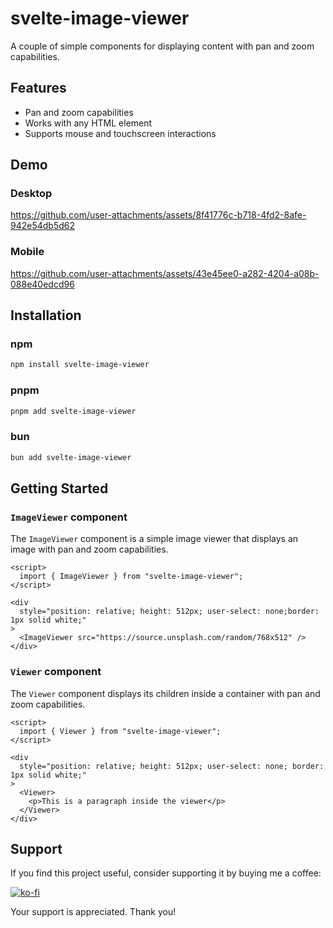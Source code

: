 # svelte-image-viewer

A couple of simple components for displaying content with pan and zoom capabilities.

## Features

- Pan and zoom capabilities
- Works with any HTML element
- Supports mouse and touchscreen interactions

## Demo

### Desktop

https://github.com/user-attachments/assets/8f41776c-b718-4fd2-8afe-942e54db5d62

### Mobile

https://github.com/user-attachments/assets/43e45ee0-a282-4204-a08b-088e40edcd96

## Installation

### npm

```bash
npm install svelte-image-viewer
```

### pnpm

```bash
pnpm add svelte-image-viewer
```

### bun

```bash
bun add svelte-image-viewer
```

## Getting Started

### `ImageViewer` component

The `ImageViewer` component is a simple image viewer that displays an image with pan and zoom capabilities.

```svelte
<script>
  import { ImageViewer } from "svelte-image-viewer";
</script>

<div
  style="position: relative; height: 512px; user-select: none;border: 1px solid white;"
>
  <ImageViewer src="https://source.unsplash.com/random/768x512" />
</div>
```

### `Viewer` component

The `Viewer` component displays its children inside a container with pan and zoom capabilities.

```svelte
<script>
  import { Viewer } from "svelte-image-viewer";
</script>

<div
  style="position: relative; height: 512px; user-select: none; border: 1px solid white;"
>
  <Viewer>
    <p>This is a paragraph inside the viewer</p>
  </Viewer>
</div>
```

## Support

If you find this project useful, consider supporting it by buying me a coffee:

[![ko-fi](https://ko-fi.com/img/githubbutton_sm.svg)](https://ko-fi.com/Q5Q361YW5)

Your support is appreciated. Thank you!
